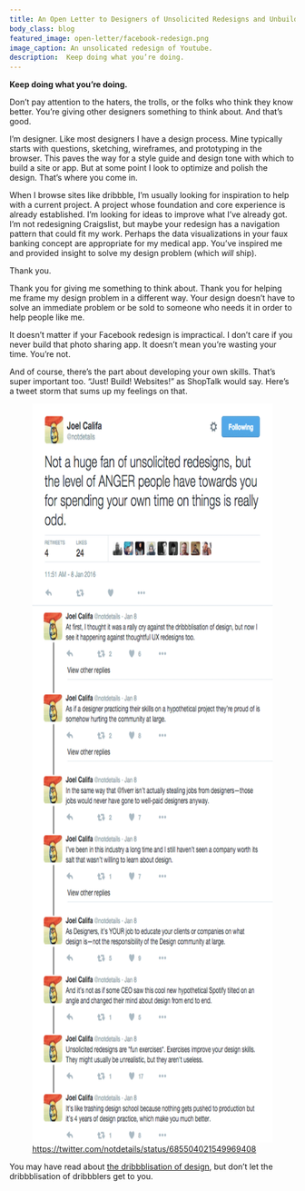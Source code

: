 ```yaml
---
title: An Open Letter to Designers of Unsolicited Redesigns and Unbuildable Apps
body_class: blog
featured_image: open-letter/facebook-redesign.png
image_caption: An unsolicated redesign of Youtube.
description:  Keep doing what you’re doing.
---
```


**Keep doing what you’re doing.**

Don’t pay attention to the haters, the trolls, or the folks who think they know better. You’re giving other designers something to think about. And that’s good.

I’m designer. Like most designers I have a design process. Mine typically starts with questions, sketching, wireframes, and prototyping in the browser. This paves the way for a style guide and design tone with which to build a site or app. But at some point I look to optimize and polish the design. That’s where you come in.

When I browse sites like dribbble, I’m usually looking for inspiration to help with a current project. A project whose foundation and core experience is already established. I’m looking for ideas to improve what I’ve already got. I’m not redesigning Craigslist, but maybe your redesign has a navigation pattern that could fit my work. Perhaps the data visualizations in your faux banking concept are appropriate for my medical app. You’ve inspired me and provided insight to solve my design problem (which _will_ ship).

Thank you.

Thank you for giving me something to think about. Thank you for helping me frame my design problem in a different way. Your design doesn’t have to solve an immediate problem or be sold to someone who needs it in order to help people like me.

It doesn’t matter if your Facebook redesign is impractical. I don’t care if you never build that photo sharing app. It doesn’t mean you’re wasting your time. You’re not.

And of course, there’s the part about developing your own skills. That’s super important too. “Just! Build! Websites!” as ShopTalk would say. Here’s a tweet storm that sums up my feelings on that.

<figure>
	<img src="/images/blog/open-letter/notdetails.png" alt="Screesnhot of Joel Califa tweets linked below." width="626" height="1301" class="rounded">
	<figcaption><a href="https://twitter.com/notdetails/status/685504021549969408">https://twitter.com/notdetails/status/685504021549969408</a></figcaption>
</figure>

You may have read about [the dribbblisation of design](https://blog.intercom.io/the-dribbblisation-of-design/), but don’t let the dribbblisation of dribbblers get to you.

